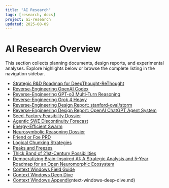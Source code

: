 ```yaml
---
title: "AI Research"
tags: [research, docs]
project: ai-research
updated: 2025-08-09
---
```


# AI Research Overview

This section collects planning documents, design reports, and experimental
analyses. Explore highlights below or browse the complete listing in the
navigation sidebar.

- [Strategic R&D Roadmap for DeepThought-ReThought](strategic-roadmap-deepthought.md)
- [Reverse-Engineering OpenAI Codex](reverse-engineering-codex.md)
- [Reverse-Engineering GPT-o3 Multi-Turn Reasoning](reverse-engineering-gpt-o3.md)
- [Reverse-Engineering Grok 4 Heavy](reverse-engineering-grok4-heavy.md)
- [Reverse-Engineering Design Report: stanford-oval/storm](reverse-engineering-storm.md)
- [Reverse-Engineering Design Report: OpenAI ChatGPT Agent System](reverse-engineering-chatgpt-agent-system.md)
- [Seed-Factory Feasibility Dossier](seed-factory-feasibility-dossier.md)
- [Agentic SWE Discontinuity Forecast](agentic-swe-discontinuity-forecast.md)
- [Energy-Efficient Swarm](energy-efficient-swarm.md)
- [Neurosymbolic Reasoning Dossier](neurosymbolic-reasoning-dossier.md)
- [Friend or Foe PRD](discord-friend-foe-prd.md)
- [Logical Chunking Strategies](logical-chunking.md)
- [Peaks and Freezes](peaks-and-freezes.md)
- [Thick Band of 21st-Century Possibilities](thick-band-of-21st-century-possibilities.md)
- [Democratizing Brain-Inspired AI: A Strategic Analysis and 5-Year Roadmap for an Open Neuromorphic Ecosystem](open-neuromorphic-roadmap.md)
- [Context Windows Field Guide](context-windows-field-guide.md)
- [Context Windows Deep Dive](context-windows-deep-dive.md)
- [Context Windows Appendix](context-windows-appendix.md)ntext-windows-deep-dive.md)

